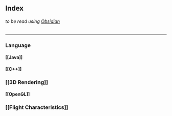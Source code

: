 ## Index
###### to be read using [Obsidian](https://obsidian.md/)
---
### Language
#### [[Java]]
#### [[C++]]

### [[3D Rendering]]
#### [[OpenGL]]

### [[Flight Characteristics]]